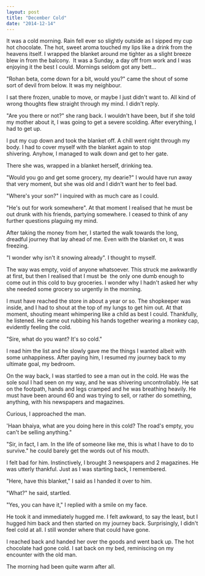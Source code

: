 ```yaml
---
layout: post
title: "December Cold"
date: "2014-12-14"
---
```


It was a cold morning. Rain fell ever so slightly outside as I sipped my cup hot chocolate. The hot, sweet aroma touched my lips like a drink from the heavens itself. I wrapped the blanket around me tighter as a slight breeze blew in from the balcony.  It was a Sunday, a day off from work and I was enjoying it the best I could. Mornings seldom got any bett...

"Rohan beta, come down for a bit, would you?" came the shout of some sort of devil from below. It was my neighbour.

I sat there frozen, unable to move, or maybe I just didn't want to. All kind of wrong thoughts flew straight through my mind. I didn't reply.

"Are you there or not?" she rang back. I wouldn't have been, but if she told my mother about it, I was going to get a severe scolding. After everything, I had to get up.

I put my cup down and took the blanket off. A chill went right through my body. I had to cover myself with the blanket again to stop shivering. Anyhow, I managed to walk down and get to her gate.

There she was, wrapped in a blanket herself, drinking tea.

"Would you go and get some grocery, my dearie?" I would have run away that very moment, but she was old and I didn't want her to feel bad.

"Where's your son?" I inquired with as much care as I could.

"He's out for work somewhere". At that moment I realised that he must be out drunk with his friends, partying somewhere. I ceased to think of any further questions plaguing my mind.

After taking the money from her, I started the walk towards the long, dreadful journey that lay ahead of me. Even with the blanket on, it was freezing.

"I wonder why isn't it snowing already". I thought to myself.

The way was empty, void of anyone whatsoever. This struck me awkwardly at first, but then I realised that I must be  the only one dumb enough to come out in this cold to buy groceries. I wonder why I hadn't asked her why she needed some grocery so urgently in the morning.

I must have reached the store in about a year or so. The shopkeeper was inside, and I had to shout at the top of my lungs to get him out. At that moment, shouting meant whimpering like a child as best I could. Thankfully, he listened. He came out rubbing his hands together wearing a monkey cap, evidently feeling the cold.

"Sire, what do you want? It's so cold."

I read him the list and he slowly gave me the things I wanted albeit with some unhappiness. After paying him, I resumed my journey back to my ultimate goal, my bedroom.

On the way back, I was startled to see a man out in the cold. He was the sole soul I had seen on my way, and he was shivering uncontrollably. He sat on the footpath, hands and legs cramped and he was breathing heavily. He must have been around 60 and was trying to sell, or rather do something, anything, with his newspapers and magazines.

Curious, I approached the man.

'Haan bhaiya, what are you doing here in this cold? The road's empty, you can't be selling anything."

"Sir, in fact, I am. In the life of someone like me, this is what I have to do to survive." he could barely get the words out of his mouth.

I felt bad for him. Instinctively, I brought 3 newspapers and 2 magazines. He was utterly thankful. Just as I was starting back, I remembered.

"Here, have this blanket," I said as I handed it over to him.

"What?" he said, startled.

"Yes, you can have it," I replied with a smile on my face.

He took it and immediately hugged me. I felt awkward, to say the least, but I hugged him back and then started on my journey back. Surprisingly, I didn't feel cold at all. I still wonder where that could have gone.

I reached back and handed her over the goods and went back up. The hot chocolate had gone cold. I sat back on my bed, reminiscing on my encounter with the old man.

The morning had been quite warm after all.
